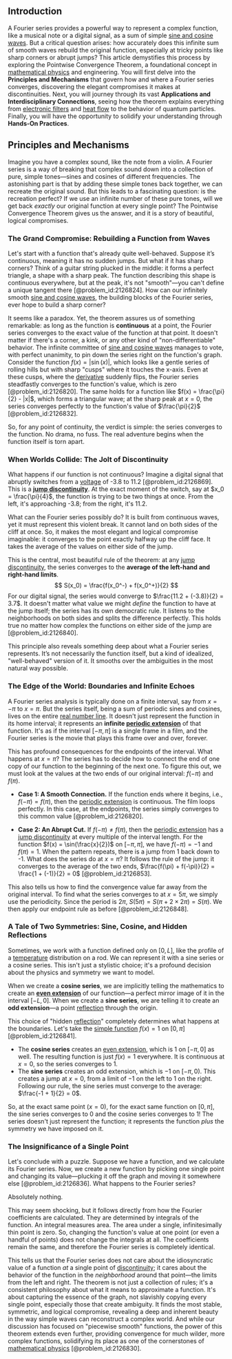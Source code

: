 ## Introduction
A Fourier series provides a powerful way to represent a complex function, like a musical note or a digital signal, as a sum of simple [sine and cosine waves](@article_id:180787). But a critical question arises: how accurately does this infinite sum of smooth waves rebuild the original function, especially at tricky points like sharp corners or abrupt jumps? This article demystifies this process by exploring the Pointwise Convergence Theorem, a foundational concept in [mathematical physics](@article_id:264909) and engineering. You will first delve into the **Principles and Mechanisms** that govern how and where a Fourier series converges, discovering the elegant compromises it makes at discontinuities. Next, you will journey through its vast **Applications and Interdisciplinary Connections**, seeing how the theorem explains everything from [electronic filters](@article_id:268300) and [heat flow](@article_id:146962) to the behavior of quantum particles. Finally, you will have the opportunity to solidify your understanding through **Hands-On Practices**.

## Principles and Mechanisms

Imagine you have a complex sound, like the note from a violin. A Fourier series is a way of breaking that complex sound down into a collection of pure, simple tones—sines and cosines of different frequencies. The astonishing part is that by adding these simple tones back together, we can recreate the original sound. But this leads to a fascinating question: is the recreation perfect? If we use an infinite number of these pure tones, will we get back *exactly* our original function at every single point? The Pointwise Convergence Theorem gives us the answer, and it is a story of beautiful, logical compromises.

### The Grand Compromise: Rebuilding a Function from Waves

Let's start with a function that's already quite well-behaved. Suppose it’s continuous, meaning it has no sudden jumps. But what if it has sharp corners? Think of a guitar string plucked in the middle: it forms a perfect triangle, a shape with a sharp peak. The function describing this shape is continuous everywhere, but at the peak, it's not "smooth"—you can't define a unique tangent there [@problem_id:2126824]. How can our infinitely smooth [sine and cosine waves](@article_id:180787), the building blocks of the Fourier series, ever hope to build a sharp corner?

It seems like a paradox. Yet, the theorem assures us of something remarkable: as long as the function is **continuous** at a point, the Fourier series converges to the exact value of the function at that point. It doesn't matter if there's a corner, a kink, or any other kind of "non-differentiable" behavior. The infinite committee of [sine and cosine waves](@article_id:180787) manages to vote, with perfect unanimity, to pin down the series right on the function's graph. Consider the function $f(x) = |\sin(x)|$, which looks like a gentle series of rolling hills but with sharp "cusps" where it touches the x-axis. Even at these cusps, where the [derivative](@article_id:157426) suddenly flips, the Fourier series steadfastly converges to the function's value, which is zero [@problem_id:2126820]. The same holds for a function like $f(x) = \frac{\pi}{2} - |x|$, which forms a triangular wave; at the sharp peak at $x=0$, the series converges perfectly to the function's value of $\frac{\pi}{2}$ [@problem_id:2126832].

So, for any point of continuity, the verdict is simple: the series converges to the function. No drama, no fuss. The real adventure begins when the function itself is torn apart.

### When Worlds Collide: The Jolt of Discontinuity

What happens if our function is not continuous? Imagine a digital signal that abruptly switches from a [voltage](@article_id:261342) of -3.8 to 11.2 [@problem_id:2126869]. This is a **[jump discontinuity](@article_id:139392)**. At the exact moment of the switch, say at $x_0 = \frac{\pi}{4}$, the function is trying to be two things at once. From the left, it's approaching -3.8; from the right, it's 11.2.

What can the Fourier series possibly do? It is built from continuous waves, yet it must represent this violent break. It cannot land on both sides of the cliff at once. So, it makes the most elegant and logical compromise imaginable: it converges to the point exactly halfway up the cliff face. It takes the average of the values on either side of the jump.

This is the central, most beautiful rule of the theorem: at any [jump discontinuity](@article_id:139392), the series converges to the **average of the left-hand and right-hand limits**.
$$ S(x_0) = \frac{f(x_0^-) + f(x_0^+)}{2} $$
For our digital signal, the series would converge to $\frac{11.2 + (-3.8)}{2} = 3.7$. It doesn't matter what value we might *define* the function to have at the jump itself; the series has its own democratic rule. It listens to the neighborhoods on both sides and splits the difference perfectly. This holds true no matter how complex the functions on either side of the jump are [@problem_id:2126840].

This principle also reveals something deep about what a Fourier series represents. It’s not necessarily the function itself, but a kind of idealized, "well-behaved" version of it. It smooths over the ambiguities in the most natural way possible.

### The Edge of the World: Boundaries and Infinite Echoes

A Fourier series analysis is typically done on a finite interval, say from $x = -\pi$ to $x = \pi$. But the series itself, being a sum of periodic sines and cosines, lives on the entire [real number line](@article_id:146792). It doesn't just represent the function in its home interval; it represents an **infinite [periodic extension](@article_id:175996)** of that function. It's as if the interval $[-\pi, \pi]$ is a single frame in a film, and the Fourier series is the movie that plays this frame over and over, forever.

This has profound consequences for the endpoints of the interval. What happens at $x = \pi$? The series has to decide how to connect the end of one copy of our function to the beginning of the next one. To figure this out, we must look at the values at the two ends of our original interval: $f(-\pi)$ and $f(\pi)$.

- **Case 1: A Smooth Connection.** If the function ends where it begins, i.e., $f(-\pi) = f(\pi)$, then the [periodic extension](@article_id:175996) is continuous. The film loops perfectly. In this case, at the endpoints, the series simply converges to this common value [@problem_id:2126820].

- **Case 2: An Abrupt Cut.** If $f(-\pi) \neq f(\pi)$, then the [periodic extension](@article_id:175996) has a [jump discontinuity](@article_id:139392) at every multiple of the interval length. For the function $f(x) = \sin(\frac{x}{2})$ on $[-\pi, \pi]$, we have $f(-\pi) = -1$ and $f(\pi) = 1$. When the pattern repeats, there is a jump from 1 back down to -1. What does the series do at $x = \pi$? It follows the rule of the jump: it converges to the average of the two ends, $\frac{f(\pi) + f(-\pi)}{2} = \frac{1 + (-1)}{2} = 0$ [@problem_id:2126853].

This also tells us how to find the convergence value far away from the original interval. To find what the series converges to at $x=5\pi$, we simply use the periodicity. Since the period is $2\pi$, $S(5\pi) = S(\pi + 2 \times 2\pi) = S(\pi)$. We then apply our endpoint rule as before [@problem_id:2126848].

### A Tale of Two Symmetries: Sine, Cosine, and Hidden Reflections

Sometimes, we work with a function defined only on $[0, L]$, like the profile of a [temperature](@article_id:145715) distribution on a rod. We can represent it with a sine series or a cosine series. This isn't just a stylistic choice; it's a profound decision about the physics and symmetry we want to model.

When we create a **cosine series**, we are implicitly telling the mathematics to create an **[even extension](@article_id:172268)** of our function—a perfect mirror image of it in the interval $[-L, 0]$.
When we create a **sine series**, we are telling it to create an **odd extension**—a point [reflection](@article_id:161616) through the origin.

This choice of "hidden [reflection](@article_id:161616)" completely determines what happens at the boundaries. Let's take the [simple function](@article_id:160838) $f(x)=1$ on $[0, \pi]$ [@problem_id:2126841].
- The **cosine series** creates an [even extension](@article_id:172268), which is $1$ on $[-\pi, 0]$ as well. The resulting function is just $f(x)=1$ everywhere. It is continuous at $x=0$, so the series converges to $1$.
- The **sine series** creates an odd extension, which is $-1$ on $[-\pi, 0)$. This creates a jump at $x=0$, from a limit of $-1$ on the left to $1$ on the right. Following our rule, the sine series must converge to the average: $\frac{-1 + 1}{2} = 0$.

So, at the exact same point ($x=0$), for the exact same function on $[0, \pi]$, the sine series converges to 0 and the cosine series converges to 1! The series doesn't just represent the function; it represents the function *plus* the symmetry we have imposed on it.

### The Insignificance of a Single Point

Let's conclude with a puzzle. Suppose we have a function, and we calculate its Fourier series. Now, we create a new function by picking one single point and changing its value—plucking it off the graph and moving it somewhere else [@problem_id:2126836]. What happens to the Fourier series?

Absolutely nothing.

This may seem shocking, but it follows directly from how the Fourier coefficients are calculated. They are determined by integrals of the function. An integral measures area. The area under a single, infinitesimally thin point is zero. So, changing the function's value at one point (or even a handful of points) does not change the integrals at all. The coefficients remain the same, and therefore the Fourier series is completely identical.

This tells us that the Fourier series does not care about the idiosyncratic value of a function *at* a single point of [discontinuity](@article_id:143614); it cares about the behavior of the function in the *neighborhood* around that point—the limits from the left and right. The theorem is not just a collection of rules; it's a consistent philosophy about what it means to approximate a function. It's about capturing the essence of the graph, not slavishly copying every single point, especially those that create ambiguity. It finds the most stable, symmetric, and logical compromise, revealing a deep and inherent beauty in the way simple waves can reconstruct a complex world. And while our discussion has focused on "piecewise smooth" functions, the power of this theorem extends even further, providing convergence for much wilder, more complex functions, solidifying its place as one of the cornerstones of [mathematical physics](@article_id:264909) [@problem_id:2126830].

